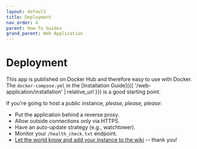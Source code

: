 ```yaml
---
layout: default
title: Deployment
nav_order: 4
parent: How-To Guides
grand_parent: Web Application
---
```


# Deployment

This app is published on Docker Hub and therefore easy to use with Docker.
The `docker-compose.yml` in the [Installation Guide]({{ '/web-application/installation' | relative_url }}) is a good starting point.

If you're going to host a public instance, _please, please, please_:

- Put the application behind a reverse proxy.
- Allow outside connections only via HTTPS.
- Have an auto-update strategy (e.g., watchtower).
- Monitor your `/health_check.txt` endpoint.
- [Let the world know and add your instance to the wiki](https://github.com/html2rss/html2rss-web/wiki/Instances) -- thank you!
